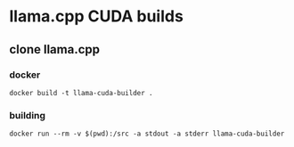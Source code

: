 # llama.cpp CUDA builds

## clone llama.cpp



### docker

```
docker build -t llama-cuda-builder .
```

### building

```
docker run --rm -v $(pwd):/src -a stdout -a stderr llama-cuda-builder
```
